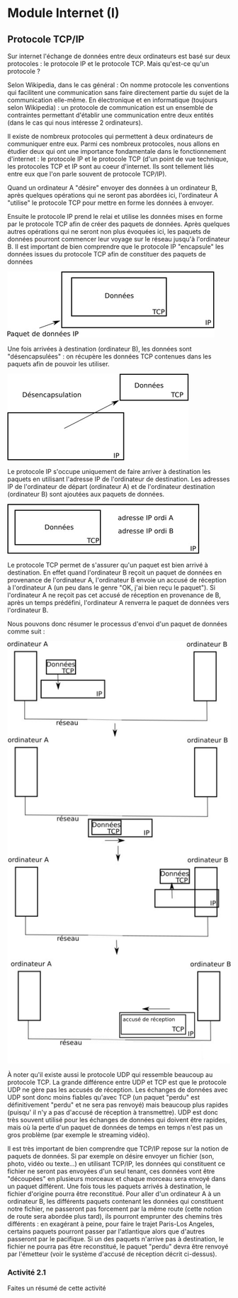 # Module Internet (I)
## Protocole TCP/IP

Sur internet l'échange de données entre deux ordinateurs est basé sur deux protocoles : le protocole IP et le protocole TCP. Mais qu'est-ce qu'un protocole ?

Selon Wikipedia, dans le cas général : On nomme protocole les conventions qui facilitent une communication sans faire directement partie du sujet de la communication elle-même. En électronique et en informatique (toujours selon Wikipedia) : un protocole de communication est un ensemble de contraintes permettant d'établir une communication entre deux entités (dans le cas qui nous intéresse 2 ordinateurs).

Il existe de nombreux protocoles qui permettent à deux ordinateurs de communiquer entre eux. Parmi ces nombreux protocoles, nous allons en étudier deux qui ont une importance fondamentale dans le fonctionnement d'internet : le protocole IP et le protocole TCP (d'un point de vue technique, les protocoles TCP et IP sont au coeur d'internet. Ils sont tellement liés entre eux que l'on parle souvent de protocole TCP/IP).

Quand un ordinateur A "désire" envoyer des données à un ordinateur B, après quelques opérations qui ne seront pas abordées ici, l'ordinateur A "utilise" le protocole TCP pour mettre en forme les données à envoyer.

Ensuite le protocole IP prend le relai et utilise les données mises en forme par le protocole TCP afin de créer des paquets de données. Après quelques autres opérations qui ne seront non plus évoquées ici, les paquets de données pourront commencer leur voyage sur le réseau jusqu'à l'ordinateur B. Il est important de bien comprendre que le protocole IP "encapsule" les données issues du protocole TCP afin de constituer des paquets de données

![](/img/a2_1.jpg)

Une fois arrivées à destination (ordinateur B), les données sont "désencapsulées" : on récupère les données TCP contenues dans les paquets afin de pouvoir les utiliser.

![](/img/a2_2.jpg)

Le protocole IP s'occupe uniquement de faire arriver à destination les paquets en utilisant l'adresse IP de l'ordinateur de destination. Les adresses IP de l'ordinateur de départ (ordinateur A) et de l'ordinateur destination (ordinateur B) sont ajoutées aux paquets de données.

![](/img/a2_3.jpg)

Le protocole TCP permet de s'assurer qu'un paquet est bien arrivé à destination. En effet quand l'ordinateur B reçoit un paquet de données en provenance de l'ordinateur A, l'ordinateur B envoie un accusé de réception à l'ordinateur A (un peu dans le genre "OK, j'ai bien reçu le paquet"). Si l'ordinateur A ne reçoit pas cet accusé de réception en provenance de B, après un temps prédéfini, l'ordinateur A renverra le paquet de données vers l'ordinateur B.

Nous pouvons donc résumer le processus d'envoi d'un paquet de données comme suit :

![](/img/a2_4.png)

À noter qu'il existe aussi le protocole UDP qui ressemble beaucoup au protocole TCP. La grande différence entre UDP et TCP est que le protocole UDP ne gère pas les accusés de réception. Les échanges de données avec UDP sont donc moins fiables qu'avec TCP (un paquet "perdu" est définitivement "perdu" et ne sera pas renvoyé) mais beaucoup plus rapides (puisqu' il n'y a pas d'accusé de réception à transmettre). UDP est donc très souvent utilisé pour les échanges de données qui doivent être rapides, mais où la perte d'un paquet de données de temps en temps n'est pas un gros problème (par exemple le streaming vidéo).

Il est très important de bien comprendre que TCP/IP repose sur la notion de paquets de données. Si par exemple on désire envoyer un fichier (son, photo, vidéo ou texte...) en utilisant TCP/IP, les données qui constituent ce fichier ne seront pas envoyées d'un seul tenant, ces données vont être "découpées" en plusieurs morceaux et chaque morceau sera envoyé dans un paquet différent. Une fois tous les paquets arrivés à destination, le fichier d'origine pourra être reconstitué. Pour aller d'un ordinateur A à un ordinateur B, les différents paquets contenant les données qui constituent notre fichier, ne passeront pas forcement par la même route (cette notion de route sera abordée plus tard), ils pourront emprunter des chemins très différents : en exagérant à peine, pour faire le trajet Paris-Los Angeles, certains paquets pourront passer par l'atlantique alors que d'autres passeront par le pacifique. Si un des paquets n'arrive pas à destination, le fichier ne pourra pas être reconstitué, le paquet "perdu" devra être renvoyé par l'émetteur (voir le système d'accusé de réception décrit ci-dessus).

### Activité 2.1
Faites un résumé de cette activité
